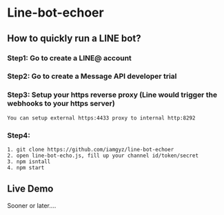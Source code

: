 # Line-bot-echoer

## How to quickly run a LINE bot?  

### Step1: Go to create a LINE@ account  
### Step2: Go to create a Message API developer trial  
### Step3: Setup your https reverse proxy (Line would trigger the webhooks to your https server)
```
You can setup external https:4433 proxy to internal http:8292
```
### Step4:  
```
1. git clone https://github.com/iamgyz/line-bot-echoer  
2. open line-bot-echo.js, fill up your channel id/token/secret 
3. npm isntall
4. npm start
```

## Live Demo  
Sooner or later....

